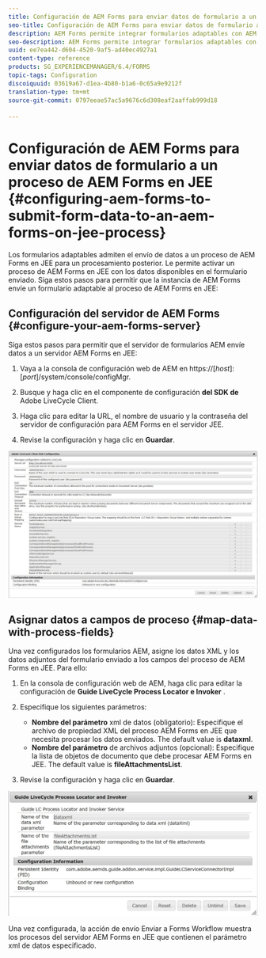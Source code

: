 ```yaml
---
title: Configuración de AEM Forms para enviar datos de formulario a un proceso de AEM Forms en JEE
seo-title: Configuración de AEM Forms para enviar datos de formulario a un proceso de AEM Forms en JEE
description: AEM Forms permite integrar formularios adaptables con AEM Forms en procesos JEE para procesar datos de formulario.
seo-description: AEM Forms permite integrar formularios adaptables con AEM Forms en procesos JEE para procesar datos de formulario.
uuid: ee7ea442-d604-4520-9af5-ad40ec4927a1
content-type: reference
products: SG_EXPERIENCEMANAGER/6.4/FORMS
topic-tags: Configuration
discoiquuid: 03619a67-d1ea-4b80-b1a6-0c65a9e9212f
translation-type: tm+mt
source-git-commit: 0797eeae57ac5a9676c6d308eaf2aaffab999d18

---
```



# Configuración de AEM Forms para enviar datos de formulario a un proceso de AEM Forms en JEE {#configuring-aem-forms-to-submit-form-data-to-an-aem-forms-on-jee-process}

Los formularios adaptables admiten el envío de datos a un proceso de AEM Forms en JEE para un procesamiento posterior. Le permite activar un proceso de AEM Forms en JEE con los datos disponibles en el formulario enviado. Siga estos pasos para permitir que la instancia de AEM Forms envíe un formulario adaptable al proceso de AEM Forms en JEE:

## Configuración del servidor de AEM Forms {#configure-your-aem-forms-server}

Siga estos pasos para permitir que el servidor de formularios AEM envíe datos a un servidor AEM Forms en JEE:

1. Vaya a la consola de configuración web de AEM en https://[*host*]:[*port*]/system/console/configMgr.

1. Busque y haga clic en el componente de configuración **del SDK de** Adobe LiveCycle Client.
1. Haga clic para editar la URL, el nombre de usuario y la contraseña del servidor de configuración para AEM Forms en el servidor JEE.
1. Revise la configuración y haga clic en **Guardar**.

![Configuración del SDK de Adobe LiveCycle Client](assets/clientsdkconfiguration.jpg)

## Asignar datos a campos de proceso {#map-data-with-process-fields}

Una vez configurados los formularios AEM, asigne los datos XML y los datos adjuntos del formulario enviado a los campos del proceso de AEM Forms en JEE. Para ello:

1. En la consola de configuración web de AEM, haga clic para editar la configuración de **Guide LiveCycle Process Locator e Invoker** .
1. Especifique los siguientes parámetros:

   * **Nombre del parámetro** xml de datos (obligatorio): Especifique el archivo de propiedad XML del proceso AEM Forms en JEE que necesita procesar los datos enviados. The default value is **dataxml**.
   * **Nombre del parámetro** de archivos adjuntos (opcional): Especifique la lista de objetos de documento que debe procesar AEM Forms en JEE. The default value is **fileAttachmentsList**.

1. Revise la configuración y haga clic en **Guardar**.

![Localizador de procesos de guía de LiveCycle e Invoker](assets/test3.jpg)

Una vez configurada, la acción de envío Enviar a Forms Workflow muestra los procesos del servidor AEM Forms en JEE que contienen el parámetro xml de datos especificado.
